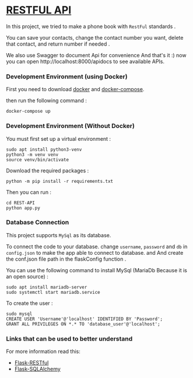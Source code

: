 # [RESTFUL API](https://github.com/flask-restful/flask-restful)

In this project, we tried to make a phone book with ‍‍‍‍‍‍‍`‍RestFul‍` standards .

You can save your contacts, change the contact number you want, delete that contact, and return number if needed .

We also use Swagger to document Api for convenience And that's it :) now you can open http://localhost:8000/apidocs to see available APIs.

### Development Environment (using Docker)

First you need to download [docker](https://docs.docker.com/engine/install/ubuntu/) 
and [docker-compose](https://docs.docker.com/compose/install/).

then run the following command :

```
docker-compose up
```

### Development Environment (Without Docker)

You must first set up a virtual environment :

```
sudo apt install python3-venv
python3 -m venv venv
source venv/bin/activate
```

Download the required packages :

```
python -m pip install -r requirements.txt
```

Then you can run :

```
cd REST-API 
python app.py
```

### Database Connection

This project supports `MySql` as its database. 

To connect the code to your database. change `username`, `password` and `db` in `config.json` to make the app able to connect
to database. and And create the conf.json file path in the flaskConfig function .

You can use the following command to install MySql (MariaDb Because it is an open source) :

```
sudo apt install mariadb-server
sudo systemctl start mariadb.service 
```

To create the user :

```
sudo mysql
CREATE USER 'Username'@'localhost' IDENTIFIED BY 'Password';
GRANT ALL PRIVILEGES ON *.* TO 'database_user'@'localhost';
```

### Links that can be used to better understand 

For more information read this:

* [Flask-RESTful](https://flask-restful.readthedocs.io/en/latest/)
* [Flask-SQLAlchemy](https://flask-sqlalchemy.palletsprojects.com/en/2.x/)

